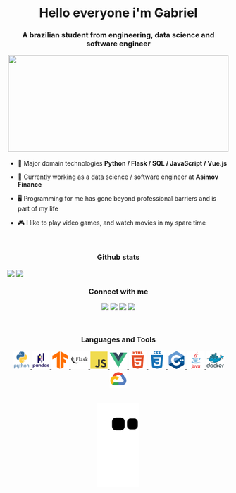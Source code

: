<h1 align="center">Hello everyone i'm Gabriel</h1>
<h3 align="center">A brazilian student from engineering, data science and software engineer</h3>

<div align="center">
  <img src="https://media.giphy.com/media/1GEATImIxEXVR79Dhk/giphy.gif" width="500" height="220"/>
</div>

- 🌱 Major domain technologies **Python / Flask / SQL / JavaScript / Vue.js**

- :briefcase: Currently working as a data science / software engineer at **Asimov Finance**

- :desktop_computer: Programming for me has gone beyond professional barriers and is part of my life

- :video_game: I like to play video games, and watch movies in my spare time

<br>

<h3 align="center">Github stats</h3>
<div style="display: inline-block;" align="center">
  <img height="180em" align="center" src="https://github-readme-stats.vercel.app/api?username=francoggm&show_icons=true&theme=dracula&include_all_commits=true&count_private=true"/>
  <img height="180em" align="center" src="https://github-readme-stats.vercel.app/api/top-langs/?username=francoggm&layout=compact&langs_count=7&theme=dracula"/>
</div>

<br>

<h3 align="center">Connect with me</h3>
<p align="center">
  <a href="https://www.instagram.com/francoggm/" target="_blank"><img src="https://img.shields.io/badge/-Instagram-%23E4405F?style=for-the-badge&logo=instagram&logoColor=white" target="_blank"></a>
 <a href="discordapp.com/users/frango#0976" target="_blank"><img src="https://img.shields.io/badge/Discord-7289DA?style=for-the-badge&logo=discord&logoColor=white" target="_blank"></a> 
  <a href = "mailto:francogm77@hotmail.com"><img src="https://img.shields.io/badge/-Gmail-%23333?style=for-the-badge&logo=gmail&logoColor=white" target="_blank"></a>
  <a href="https://www.linkedin.com/in/francoggm/" target="_blank"><img src="https://img.shields.io/badge/-LinkedIn-%230077B5?style=for-the-badge&logo=linkedin&logoColor=white" target="_blank"></a> 
</p>

<br>

<h3 align="center">Languages and Tools</h3>
<p align="center"> 

<a href="https://www.python.org" target="_blank"> 
<img src="https://github.com/devicons/devicon/blob/master/icons/python/python-original-wordmark.svg" alt="python" width="40" height="40"/> 
</a> 

<a href="https://pandas.pydata.org/docs/" target="_blank"> 
<img src="https://github.com/devicons/devicon/blob/master/icons/pandas/pandas-original-wordmark.svg" alt="python" width="40" height="40"/> 
</a> 

<a href="https://www.tensorflow.org/api_docs" target="_blank"> 
<img src="https://github.com/devicons/devicon/blob/master/icons/tensorflow/tensorflow-original.svg" alt="python" width="40" height="40"/> 
</a> 

<a href="https://flask.palletsprojects.com/en/2.2.x/" target="_blank"> 
<img src="https://github.com/devicons/devicon/blob/master/icons/flask/flask-original-wordmark.svg" alt="flask" width="40" height="40"/> 
</a> 

<a href="https://developer.mozilla.org/pt-BR/docs/Web/JavaScript" target="_blank"> 
<img src="https://github.com/devicons/devicon/blob/master/icons/javascript/javascript-original.svg" alt="javascript" width="40" height="40"/> 
</a> 

<a href="https://vuejs.org/guide/introduction.html" target="_blank"> 
<img src="https://github.com/devicons/devicon/blob/master/icons/vuejs/vuejs-original.svg" alt="javascript" width="40" height="40"/> 
</a> 

<a href="*" target="_blank"> 
<img src="https://github.com/devicons/devicon/blob/master/icons/html5/html5-plain-wordmark.svg" alt="javascript" width="40" height="40"/> 
</a> 

<a href="*" target="_blank"> 
<img src="https://github.com/devicons/devicon/blob/master/icons/css3/css3-plain-wordmark.svg" alt="javascript" width="40" height="40"/> 
</a> 

<a href="https://devdocs.io/cpp/" target="_blank"> 
<img src="https://github.com/devicons/devicon/blob/master/icons/cplusplus/cplusplus-original.svg" alt="javascript" width="40" height="40"/> 
</a> 

<a href="https://docs.oracle.com/en/java/" target="_blank"> 
<img src="https://github.com/devicons/devicon/blob/master/icons/java/java-original-wordmark.svg" alt="javascript" width="40" height="40"/> 
</a> 

<a href="https://docs.docker.com/" target="_blank"> 
<img src="https://github.com/devicons/devicon/blob/master/icons/docker/docker-original-wordmark.svg" alt="javascript" width="40" height="40"/> 
</a> 

<a href="https://cloud.google.com" target="_blank"> 
<img src="https://github.com/devicons/devicon/blob/master/icons/googlecloud/googlecloud-original.svg" alt="javascript" width="40" height="40"/> 
</a> 
</p>

<br>
<div align="center">
  <img src="https://github.com/francoggm/francoggm/blob/output/github-contribution-grid-snake.svg">
</div>
  



